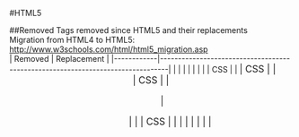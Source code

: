 #HTML5

##Removed
Tags removed since HTML5 and their replacements  
Migration from HTML4 to HTML5: http://www.w3schools.com/html/html5_migration.asp  
| Removed    | Replacement                                                                    |
|------------|--------------------------------------------------------------------------------|
| <acronym>  | <abbr>                                                                         |
| <applet>   | <object>                                                                       |
| <basefont> | CSS                                                                            |
| <big>      | CSS                                                                            |
| <center>   | CSS                                                                            |
| <dir>      | <ul>                                                                           |
| <font>     | CSS                                                                            |
| <frame>    |                                                                                |
| <frameset> |                                                                                |
| <noframes> |                                                                                |
| <strike>   | CSS                                                                            |
| <tt>       | CSS                                                                            |

##Added
| New Elements  | Definition                                                                                	|
|--------------	|-------------------------------------------------------------------------------------------	|
| <article>    	| Defines an article in the document                                                        	|
| <aside>      	| Defines content aside from the page content                                               	|
| <bdi>        	| Defines a part of text that might be formatted in a different direction from other text   	|
| <details>    	| Defines additional details that the user can view or hide                                 	|
| <dialog>     	| Defines a dialog box or window                                                            	|
| <figcaption> 	| Defines a caption for a <figure> element                                                  	|
| <figure>     	| Defines self-contained content, like illustrations, diagrams, photos, code listings, etc. 	|
| <footer>     	| Defines a footer for the document or a section                                            	|
| <header>     	| Defines a header for the document or a section                                            	|
| <main>       	| Defines the main content of a document                                                    	|
| <mark>       	| Defines marked or highlighted text                                                        	|
| <menuitem>   	| Defines a command/menu item that the user can invoke from a popup menu                    	|
| <meter>      	| Defines a scalar measurement within a known range (a gauge)                               	|
| <nav>        	| Defines navigation links in the document                                                  	|
| <progress>   	| Defines the progress of a task                                                            	|
| <rp>         	| Defines what to show in browsers that do not support ruby annotations                     	|
| <rt>         	| Defines an explanation/pronunciation of characters (for East Asian typography)            	|
| <ruby>       	| Defines a ruby annotation (for East Asian typography)                                     	|
| <section>    	| Defines a section in the document                                                         	|
| <summary>    	| Defines a visible heading for a <details> element                                         	|
| <time>       	| Defines a date/time                                                                       	|
| <wbr>        	| Defines a possible line-break                                                             	|







Adjust to older browser  
```
<!--[if lt IE 9]>
  <script src="http://html5shiv.googlecode.com/svn/trunk/html5.js"></script>
<![endif]-->
```











##Video

```
<!DOCTYPE html>
<html>
<body>

<video width="420" controls>
  <source src="mov_bbb.mp4" type="video/mp4">
  <source src="mov_bbb.ogg" type="video/ogg">
 Your browser does not support the video tag.
</video>

</body>
</html>
```

